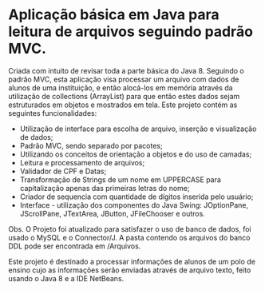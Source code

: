 # Aplicação básica em Java para leitura de arquivos seguindo padrão MVC.
Criada com intuito de revisar toda a parte básica do Java 8. Seguindo o padrão MVC, esta aplicação visa processar um arquivo com dados de alunos de uma instituição, e então alocá-los em memória através da utilização de collections (ArrayList) para que então estes dados sejam estruturados em objetos e mostrados em tela.
Este projeto contém as seguintes funcionalidades:
- Utilização de interface para escolha de arquivo, inserção e visualização de dados;
- Padrão MVC, sendo separado por pacotes;
- Utilizando os conceitos de orientação a objetos e do uso de camadas;
- Leitura e processamento de arquivos;
- Validador de CPF e Datas;
- Transformação de Strings de um nome em UPPERCASE para capitalização apenas das primeiras letras do nome;
- Criador de sequencia com quantidade de dígitos inserida pelo usuário;
- Interface - utilização dos componentes do Java Swing: JOptionPane, JScrollPane, JTextArea, JButton, JFileChooser e outros.

Obs. O Projeto foi atualizado para satisfazer o uso de banco de dados, foi usado o MySQL e o Connector/J.
A pasta contendo os arquivos do banco DDL pode ser encontrada em /Arquivos.


Este projeto é destinado a processar informações de alunos de um polo de ensino cujo as informações serão enviadas através de arquivo texto, feito usando o Java 8 e a IDE NetBeans.

